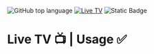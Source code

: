 ![GitHub top language](https://img.shields.io/github/languages/top/didikg/TV5)
[![Live TV](https://github.com/didikg/TV5/actions/workflows/livetv.yml/badge.svg)](https://github.com/didikg/TV5/actions/workflows/livetv.yml)
![Static Badge](https://img.shields.io/badge/Live-TV-red)

# Live TV 📺 | Usage ✅
